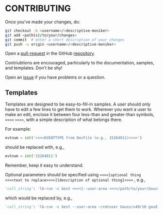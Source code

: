 # CONTRIBUTING
Once you've made your changes, do:
```bash
git checkout -b <username>/<descriptive-moniker>
git add <path(s)/to/your/changes>
git commit  # enter a short description of your changes
git push -u origin <username>/<descriptive-moniker>
```
Open a [pull-request](https://github.com/goi42/SU-lhcb-MC-gen/pulls) in the GitHub
[repository](https://github.com/goi42/SU-lhcb-MC-gen).

Contriubtions are encouraged, particularly to the documentation, samples, and
templates. Don't be shy!

Open an [issue](https://github.com/goi42/SU-lhcb-MC-gen/issues) if you have problems
or a question.

## Templates
Templates are designed to be easy-to-fill-in samples. A user should only have to edit a
few lines to get them to work. Wherever you want a user to make an edit, enclose it
between four less-than and greater-than symbols, `<<<<` `>>>>`, with a simple
description of what belongs there.

For example:
```python
evtnum = int('<<<<EVENTTYPE from DecFile (e.g., 15264011)>>>>')
```
should be replaced with, e.g.,
```python
evtnum = int('15264011')
```
Remember, keep it easy to understand.

Optional parameters should be specified using `<<<<[optional thing <<<<text to replace>>>>][description of optional thing]>>>>`
, e.g.,
```python
'call_string': 'lb-run -c best <<<<[--user-area <<<</path/to/your/Gauss/Build>>>>][this section only necessary if you are using a DecFile not included in the official release]>>>> Gauss/<<<<Gauss Version>>>> gaudirun.py $GAUSSOPTS/Gauss-Job.py $GAUSSOPTS/Gauss-2016.py $GAUSSOPTS/GenStandAlone.py $DECFILESROOT/options/{0}.py $LBPYTHIA8ROOT/options/Pythia8.py'.format(evtnum),
```
which would be replaced by, e.g.,
```python
'call_string': 'lb-run -c best --user-area ~/cmtuser Gauss/v49r10 gaudirun.py $GAUSSOPTS/Gauss-Job.py $GAUSSOPTS/Gauss-2016.py $GAUSSOPTS/GenStandAlone.py $DECFILESROOT/options/{0}.py $LBPYTHIA8ROOT/options/Pythia8.py'.format(evtnum),
```
